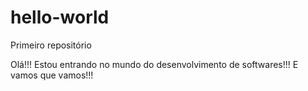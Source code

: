 # hello-world
Primeiro repositório

Olá!!!
Estou entrando no mundo do desenvolvimento de softwares!!!
E vamos que vamos!!!
